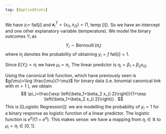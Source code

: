 ```yaml
---
tag: [AppliedStats]
---
```


We have $y_i=$ fail$[i]$ and $\mathbf{x}_i^T=\left(x_{i 1}, x_{i 2}\right)=(1$, temp $[i])$. So we have an intercept and one other explanatory variable (temperature).
We model the binary outcomes $Y_i$ as
$$
Y_i \sim \operatorname{Bernoulli}\left(\pi_i\right)
$$
where $\pi_i$ denotes the probability of obtaining $y_i=f$ fail$[i]=1$.

Since $E\left(Y_i\right)=\pi_i$ we have $\mu_i=\pi_i$.
The linear predictor is $\eta_i=\beta_1+\beta_2 x_{i 2}$.

Using the canonical link function, which have previously seen is $g(\mu)=\log \frac{\mu}{1-\mu}$ for binary data (i.e. binomial canonical link with $m=1$ ), we obtain
$$
\pi_i=\frac{\exp \left(\beta_1+\beta_2 x_{i 2}\right)}{1+\exp \left(\beta_1+\beta_2 x_{i 2}\right)} .
$$
This is [[Logistic Regression]]: we are modelling the probability of $y_i=1$ for a binary response as logistic function of a linear predictor. The logistic function is $e^\eta /\left(1+e^\eta\right)$.
This makes sense: we have a mapping from $\eta_i \in \mathbb{R}$ to $\mu_i=\pi_i \in[0,1]$.